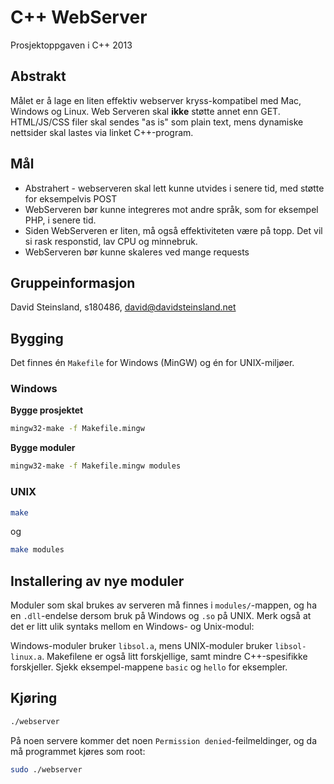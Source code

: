 C++ WebServer
===================

Prosjektoppgaven i C++ 2013

## Abstrakt

Målet er å lage en liten effektiv webserver kryss-kompatibel med Mac, Windows og Linux. Web Serveren skal **ikke** støtte annet enn GET. HTML/JS/CSS filer skal sendes "as is" som plain text, mens dynamiske nettsider skal lastes via linket C++-program. 

## Mål

* Abstrahert - webserveren skal lett kunne utvides i senere tid, med støtte for eksempelvis POST
* WebServeren bør kunne integreres mot andre språk, som for eksempel PHP, i senere tid.
* Siden WebServeren er liten, må også effektiviteten være på topp. Det vil si rask responstid, lav CPU og minnebruk.
* WebServeren bør kunne skaleres ved mange requests

## Gruppeinformasjon
David Steinsland, s180486, david@davidsteinsland.net

## Bygging

Det finnes én `Makefile` for Windows (MinGW) og én for UNIX-miljøer.


### Windows

**Bygge prosjektet**

```bash
mingw32-make -f Makefile.mingw
```

**Bygge moduler**

```bash
mingw32-make -f Makefile.mingw modules
```

### UNIX

```bash
make
```

og

```bash
make modules
```

## Installering av nye moduler

Moduler som skal brukes av serveren må finnes i `modules/`-mappen, og ha en `.dll`-endelse dersom bruk på Windows og `.so` på UNIX. Merk også at det er litt ulik syntaks mellom en Windows- og Unix-modul:

Windows-moduler bruker `libsol.a`, mens UNIX-moduler bruker `libsol-linux.a`. Makefilene er også litt forskjellige, samt mindre C++-spesifikke forskjeller. Sjekk eksempel-mappene `basic` og `hello` for eksempler.

## Kjøring

```bash
./webserver
```

På noen servere kommer det noen `Permission denied`-feilmeldinger, og da må programmet kjøres som root:

```bash
sudo ./webserver
```